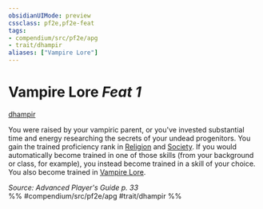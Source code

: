 ```yaml
---
obsidianUIMode: preview
cssclass: pf2e,pf2e-feat
tags:
- compendium/src/pf2e/apg
- trait/dhampir
aliases: ["Vampire Lore"]
---
```

# Vampire Lore  *Feat 1*  
[dhampir](dhampir-b1.md "Dhampir Ancestry & Heritage Trait")  


You were raised by your vampiric parent, or you've invested substantial time and energy researching the secrets of your undead progenitors. You gain the trained proficiency rank in [Religion](skills.md#Religion) and [Society](skills.md#Society). If you would automatically become trained in one of those skills (from your background or class, for example), you instead become trained in a skill of your choice. You also become trained in [Vampire Lore](skills.md#Lore).

*Source: Advanced Player's Guide p. 33*  
%% #compendium/src/pf2e/apg #trait/dhampir %%